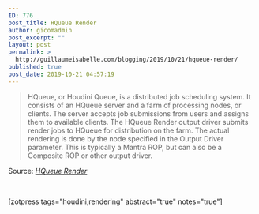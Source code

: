 ```yaml
---
ID: 776
post_title: HQueue Render
author: gicomadmin
post_excerpt: ""
layout: post
permalink: >
  http://guillaumeisabelle.com/blogging/2019/10/21/hqueue-render/
published: true
post_date: 2019-10-21 04:57:19
---
```

> HQueue, or Houdini Queue, is a distributed job scheduling system. It consists of an HQueue server and a farm of processing nodes, or clients. The server accepts job submissions from users and assigns them to available clients. The HQueue Render output driver submits render jobs to HQueue for distribution on the farm. The actual rendering is done by the node specified in the Output Driver parameter. This is typically a Mantra ROP, but can also be a Composite ROP or other output driver.

Source: *[HQueue Render][1]*

 

<!-- wp:shortcode --> [zotpress tags="houdini,rendering" abstract="true" notes="true"] 

<!-- /wp:shortcode -->

<!-- wp:paragraph -->



<!-- /wp:paragraph -->

 [1]: https://www.sidefx.com/docs/houdini/nodes/out/hq_render.html